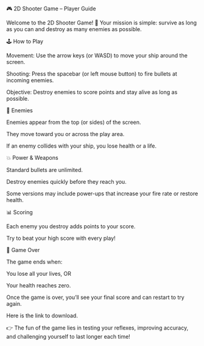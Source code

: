 🎮 2D Shooter Game – Player Guide

Welcome to the 2D Shooter Game! 🚀
Your mission is simple: survive as long as you can and destroy as many enemies as possible.

🕹️ How to Play

Movement: Use the arrow keys (or WASD) to move your ship around the screen.

Shooting: Press the spacebar (or left mouse button) to fire bullets at incoming enemies.

Objective: Destroy enemies to score points and stay alive as long as possible.

👾 Enemies

Enemies appear from the top (or sides) of the screen.

They move toward you or across the play area.

If an enemy collides with your ship, you lose health or a life.

💥 Power & Weapons

Standard bullets are unlimited.

Destroy enemies quickly before they reach you.

Some versions may include power-ups that increase your fire rate or restore health.

📊 Scoring

Each enemy you destroy adds points to your score.

Try to beat your high score with every play!

🛑 Game Over

The game ends when:

You lose all your lives, OR

Your health reaches zero.

Once the game is over, you’ll see your final score and can restart to try again.

Here is the link to download. 


👉 The fun of the game lies in testing your reflexes, improving accuracy, and challenging yourself to last longer each time!
